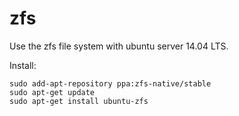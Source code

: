 zfs
===

Use the zfs file system with ubuntu server 14.04 LTS.

Install:

	sudo add-apt-repository ppa:zfs-native/stable
	sudo apt-get update
	sudo apt-get install ubuntu-zfs

